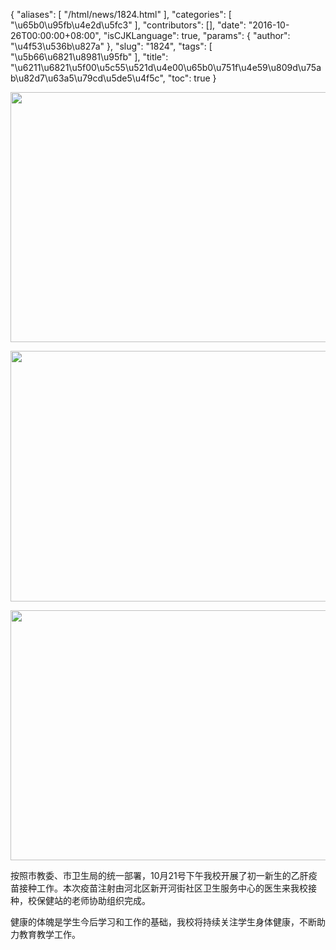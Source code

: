 {
    "aliases": [
        "/html/news/1824.html"
    ],
    "categories": [
        "\u65b0\u95fb\u4e2d\u5fc3"
    ],
    "contributors": [],
    "date": "2016-10-26T00:00:00+08:00",
    "isCJKLanguage": true,
    "params": {
        "author": "\u4f53\u536b\u827a"
    },
    "slug": "1824",
    "tags": [
        "\u5b66\u6821\u8981\u95fb"
    ],
    "title": "\u6211\u6821\u5f00\u5c55\u521d\u4e00\u65b0\u751f\u4e59\u809d\u75ab\u82d7\u63a5\u79cd\u5de5\u4f5c",
    "toc": true
}


<img
    src="https://cdn.tfls.online/mirror/full/deb572936bc82c1f6c549ee89d56f1a314dbf4dc.jpg"
    style="display:block;margin-left:auto;margin-right:auto;"
    decoding="async"
    fetchpriority="auto"
    loading="lazy"
    height="400"
    width="600"
/>





<img
    src="https://cdn.tfls.online/mirror/full/0180c8584698e712b9d03b48fa1b0e4e96d94ae4.jpg"
    style="display:block;margin-left:auto;margin-right:auto;"
    decoding="async"
    fetchpriority="auto"
    loading="lazy"
    height="401"
    width="600"
/>





<img
    src="https://cdn.tfls.online/mirror/full/fd4aea70bc62bd6a4a8b099f19702f163b2e3f23.jpg"
    style="display:block;margin-left:auto;margin-right:auto;"
    decoding="async"
    fetchpriority="auto"
    loading="lazy"
    height="400"
    width="600"
/>







按照市教委、市卫生局的统一部署，10月21号下午我校开展了初一新生的乙肝疫苗接种工作。本次疫苗注射由河北区新开河街社区卫生服务中心的医生来我校接种，校保健站的老师协助组织完成。




健康的体魄是学生今后学习和工作的基础，我校将持续关注学生身体健康，不断助力教育教学工作。




 



